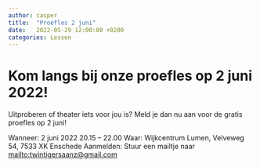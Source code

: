 ```yaml
---
author: casper
title:  "Proefles 2 juni"
date:   2022-05-29 12:00:00 +0200
categories: Lessen
---
```


# Kom langs bij onze proefles op 2 juni 2022!

Uitproberen of theater iets voor jou is? Meld je dan nu aan voor de gratis proefles op 2 juni!

Wanneer: 2 juni 2022 20.15 – 22.00
Waar: Wijkcentrum Lumen, Velveweg 54, 7533 XK Enschede
Aanmelden: Stuur een mailtje naar [mailto:twintigersaanz@gmail.com](twintigersaanz@gmail.com)
